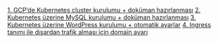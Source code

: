[1. GCP’de Kubernetes cluster kurulumu + doküman hazırlanması](1.%20GCP’de%20Kubernetes%20cluster%20kurulumu%20%2B%20doküman%20hazırlanması)
[2. Kubernetes üzerine MySQL kurulumu + doküman hazırlanması](2.%20Kubernetes%20üzerine%20MySQL%20kurulumu%20%2B%20doküman%20hazırlanması)
[3. Kubernetes üzerine WordPress kurulumu + otomatik ayarlar](3.%20Kubernetes%20üzerine%20WordPress%20kurulumu%20%2B%20otomatik%20ayarlar)
[4. Ingress tanımı ile dışardan trafik alması için domain ayarı](4.%20Ingress%20tanımı%20ile%20dışardan%20trafik%20alması%20için%20domain%20ayarı)
